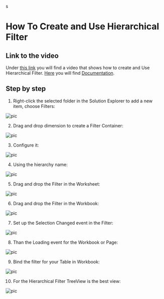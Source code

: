 s

# How To Create and Use Hierarchical Filter

## Link to the video

Under [this link](https://profitbasedocs.blob.core.windows.net/videos/Filter%20-%20Creating%20and%20using%20hierarchical%20filters.mp4) you will find a video that shows how to create and Use Hierarchical Filter. [Here](../../filters/index.md) you will find [Documentation](../../filters/index.md).
<br/>

## Step by step


1. Right-click the selected folder in the Solution Explorer to add a new item, choose Filters:

![pic](https://profitbasedocs.blob.core.windows.net/images/HTflF%20(1).png)

2. Drag and drop dimension to create a Filter Container: 

![pic](https://profitbasedocs.blob.core.windows.net/images/HThierFil%20(1).png)

3. Configure it:
   
![pic](https://profitbasedocs.blob.core.windows.net/images/HThierFil%20(2).png)

4. Using the hierarchy name:

![pic](https://profitbasedocs.blob.core.windows.net/images/HThierFil%20(3).png)

5. Drag and drop the Filter in the Worksheet:

![pic](https://profitbasedocs.blob.core.windows.net/images/HThierFil%20(4).png)

6. Drag and drop the Filter in the Workbook:

![pic](https://profitbasedocs.blob.core.windows.net/images/HThierFil%20(5).png)

7. Set up the Selection Changed event in the Filter: 

![pic](https://profitbasedocs.blob.core.windows.net/images/HThierFil%20(6).png)

8. Than the Loading event for the Workbook or Page:
   
![pic](https://profitbasedocs.blob.core.windows.net/images/HTflF%20(6).png)


9. Bind the filter for your Table in Workbook:

![pic](https://profitbasedocs.blob.core.windows.net/images/HTflF%20(8).png)

10. For the Hierarchical Filter TreeView is the best view:

![pic](https://profitbasedocs.blob.core.windows.net/images/HThierFil%20(7).png)